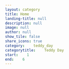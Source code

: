 ```yaml
---
layout: category
title: Home
landing-title: null
description: null
image: null
author: null
show_tile: false
share_icons: true
category:    teddy_day
categorytitle:    Teddy Day
start:    1
end:    6
---
```

